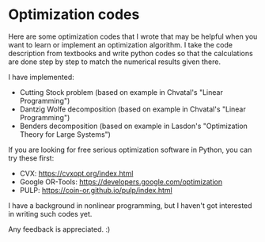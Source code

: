 # Optimization codes

Here are some optimization codes that I wrote that may be helpful when you want to learn or implement an optimization algorithm. I take the code description from textbooks and write python codes so that the calculations are done step by step to match the  numerical results given there.

I have implemented:
- Cutting Stock problem (based on example in Chvatal's "Linear Programming")
- Dantzig Wolfe decomposition (based on example in Chvatal's "Linear Programming")
- Benders decomposition (based on example in Lasdon's "Optimization Theory for Large Systems")

If you are looking for free serious optimization software in Python, you can try these first:
- CVX: https://cvxopt.org/index.html
- Google OR-Tools: https://developers.google.com/optimization
- PULP: https://coin-or.github.io/pulp/index.html


I have a background in nonlinear programming, but I haven't got interested in writing such codes yet.

Any feedback is appreciated. :) 

